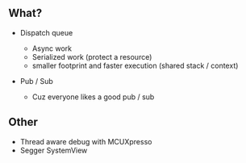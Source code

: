 ## What?
- Dispatch queue
	- Async work
	- Serialized work (protect a resource)
	- smaller footprint and faster execution (shared stack / context)
	
- Pub / Sub
 	- Cuz everyone likes a good pub / sub
 
 
 
## Other
- Thread aware debug with MCUXpresso
- Segger SystemView